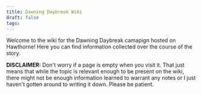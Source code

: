 ```yaml
---
title: Dawning Daybreak Wiki
draft: false
tags:
---
```

Welcome to the wiki for the Dawning Daybreak camapign hosted on Hawthorne! Here you can find information collected over the course of the story. 

**DISCLAIMER:** Don't worry if a page is empty when you visit it. That just means that while the topic is relevant enough to be present on the wiki, there might not be enough information learned to warrant any notes or I just haven't gotten around to writing it down. Please be patient.



